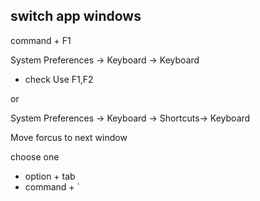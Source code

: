 
switch app windows
--
command + F1



System Preferences -> Keyboard -> Keyboard
- check Use F1,F2


or

System Preferences -> Keyboard -> Shortcuts-> Keyboard

Move forcus to next window   

choose one
- option + tab
- command + `
